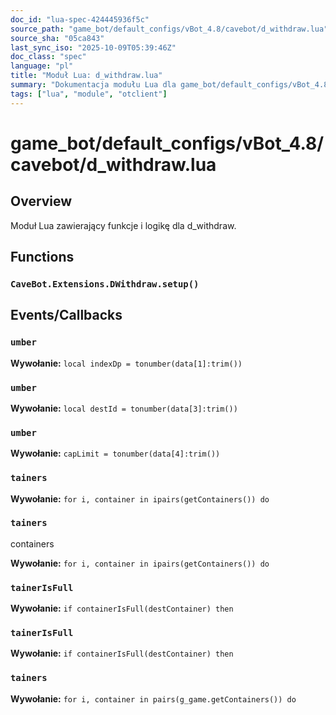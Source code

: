 ```yaml
---
doc_id: "lua-spec-424445936f5c"
source_path: "game_bot/default_configs/vBot_4.8/cavebot/d_withdraw.lua"
source_sha: "05ca843"
last_sync_iso: "2025-10-09T05:39:46Z"
doc_class: "spec"
language: "pl"
title: "Moduł Lua: d_withdraw.lua"
summary: "Dokumentacja modułu Lua dla game_bot/default_configs/vBot_4.8/cavebot/d_withdraw.lua"
tags: ["lua", "module", "otclient"]
---
```


# game_bot/default_configs/vBot_4.8/cavebot/d_withdraw.lua

## Overview

Moduł Lua zawierający funkcje i logikę dla d_withdraw.

## Functions

### `CaveBot.Extensions.DWithdraw.setup()`

## Events/Callbacks

### `umber`

**Wywołanie:** `local indexDp = tonumber(data[1]:trim())`

### `umber`

**Wywołanie:** `local destId = tonumber(data[3]:trim())`

### `umber`

**Wywołanie:** `capLimit = tonumber(data[4]:trim())`

### `tainers`

**Wywołanie:** `for i, container in ipairs(getContainers()) do`

### `tainers`

containers

**Wywołanie:** `for i, container in ipairs(getContainers()) do`

### `tainerIsFull`

**Wywołanie:** `if containerIsFull(destContainer) then`

### `tainerIsFull`

**Wywołanie:** `if containerIsFull(destContainer) then`

### `tainers`

**Wywołanie:** `for i, container in pairs(g_game.getContainers()) do`
